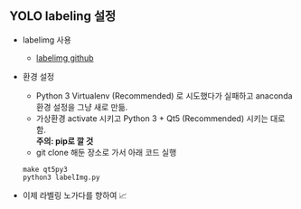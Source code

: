 ## YOLO labeling 설정
* labelimg 사용 
    * [labelimg github](https://github.com/tzutalin/labelImg) 
* 환경 설정
    * Python 3 Virtualenv (Recommended) 로 시도했다가 실패하고 
    anaconda 환경 설정을 그냥 새로 만듦.
    * 가상환경 activate 시키고 Python 3 + Qt5 (Recommended) 시키는 대로 함.  
     **주의: pip로 깔 것**
    * git clone 해둔 장소로 가서 아래 코드 실행
    ```
    make qt5py3
    python3 labelImg.py
    ```

* 이제 라벨링 노가다를 향하여 📈


